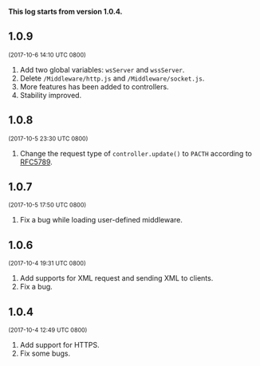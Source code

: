 **This log starts from version 1.0.4.**

## 1.0.9

<small>(2017-10-6 14:10 UTC 0800)</small>

1. Add two global variables: `wsServer` and `wssServer`.
2. Delete `/Middleware/http.js` and `/Middleware/socket.js`.
3. More features has been added to controllers.
4. Stability improved.

## 1.0.8

<small>(2017-10-5 23:30 UTC 0800)</small>

1. Change the request type of `controller.update()` to `PACTH` according to 
    [RFC5789](https://tools.ietf.org/html/rfc5789).

## 1.0.7

<small>(2017-10-5 17:50 UTC 0800)</small>

1. Fix a bug while loading user-defined middleware.

## 1.0.6

<small>(2017-10-4 19:31 UTC 0800)</small>

1. Add supports for XML request and sending XML to clients.
2. Fix a bug.

## 1.0.4

<small>(2017-10-4 12:49 UTC 0800)</small>

1. Add support for HTTPS.
2. Fix some bugs.
